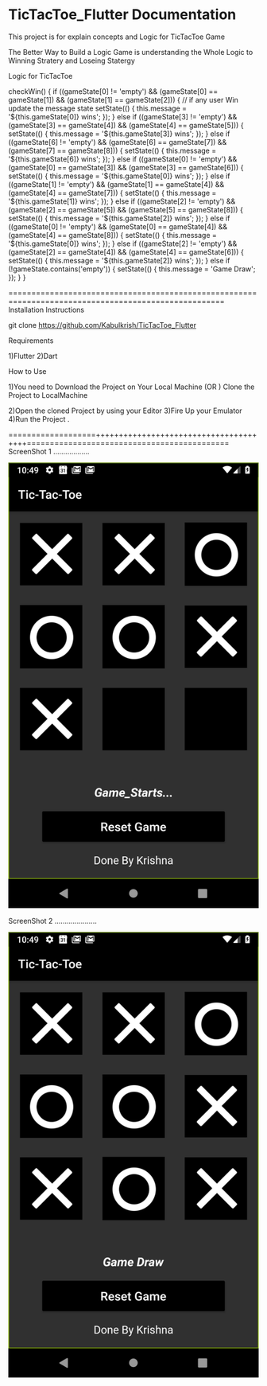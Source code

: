 # TicTacToe_Flutter Documentation
 This project is for  explain concepts and Logic for TicTacToe Game


The Better Way to Build a Logic Game is understanding the Whole Logic to Winning Stratery and Loseing Statergy 


Logic for TicTacToe


       
checkWin() {
    if ((gameState[0] != 'empty') &&
        (gameState[0] == gameState[1]) &&
        (gameState[1] == gameState[2])) {
      // if any user Win update the message state
      setState(() {
        this.message = '${this.gameState[0]} wins';
      });
    } else if ((gameState[3] != 'empty') &&
        (gameState[3] == gameState[4]) &&
        (gameState[4] == gameState[5])) {
      setState(() {
        this.message = '${this.gameState[3]} wins';
      });
    } else if ((gameState[6] != 'empty') &&
        (gameState[6] == gameState[7]) &&
        (gameState[7] == gameState[8])) {
      setState(() {
        this.message = '${this.gameState[6]} wins';
      });
    } else if ((gameState[0] != 'empty') &&
        (gameState[0] == gameState[3]) &&
        (gameState[3] == gameState[6])) {
      setState(() {
        this.message = '${this.gameState[0]} wins';
      });
    } else if ((gameState[1] != 'empty') &&
        (gameState[1] == gameState[4]) &&
        (gameState[4] == gameState[7])) {
      setState(() {
        this.message = '${this.gameState[1]} wins';
      });
    } else if ((gameState[2] != 'empty') &&
        (gameState[2] == gameState[5]) &&
        (gameState[5] == gameState[8])) {
      setState(() {
        this.message = '${this.gameState[2]} wins';
      });
    } else if ((gameState[0] != 'empty') &&
        (gameState[0] == gameState[4]) &&
        (gameState[4] == gameState[8])) {
      setState(() {
        this.message = '${this.gameState[0]} wins';
      });
    } else if ((gameState[2] != 'empty') &&
        (gameState[2] == gameState[4]) &&
        (gameState[4] == gameState[6])) {
      setState(() {
        this.message = '${this.gameState[2]} wins';
      });
    } else if (!gameState.contains('empty')) {
      setState(() {
        this.message = 'Game Draw';
      });
    }
  }





===================================================================================================== Installation Instructions

git clone https://github.com/Kabulkrish/TicTacToe_Flutter

Requirements

1)Flutter 2)Dart

How to Use

1)You need to Download the Project on Your Local Machine (OR ) Clone the Project to LocalMachine

2)Open the cloned Project by using your Editor 3)Fire Up your Emulator 4)Run the Project .


===================+++++++++++++++++++++++++++++++++++++++============================================
ScreenShot 1 ..................

![alt text](https://github.com/Kabulkrish/TicTacToe_Flutter/blob/master/screenshots/1.png)



ScreenShot 2 .....................


![alt text](https://github.com/Kabulkrish/TicTacToe_Flutter/blob/master/screenshots/2.png)
